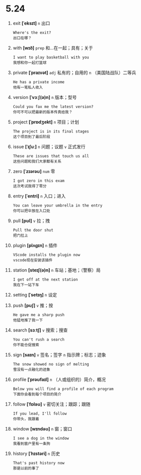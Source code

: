 # 5.24

1. exit **[ˈeksɪt]** `n` 出口

   ```
   Where's the exit?
   出口在哪？
   ```

2. with **[wɪð]** `prep` 和...在一起；具有；关于

   ```
   I want to play basketball with you
   我想和你一起打篮球
   ```

3. private **[ˈpraɪvət]** `adj` 私有的；自用的 `n` （美国陆战队）二等兵

   ```
   He has a private income
   他有一笔私人收入
   ```

4. version **[ˈvɜːʃ(ə)n]** `n` 版本；型号

   ```
   Could you fax me the latest version?
   你可不可以把最新的版本传真给我？
   ```

5. project **[ˈprɒdʒekt]** `n` 项目；计划

   ```
   The project is in its final stages
   这个项目到了最后阶段
   ```

6. issue **[ˈɪʃuː]** `n` 问题；议题 `v` 正式发行

   ```
   These are issues that touch us all
   这些问题和我们大家都有关系
   ```

7. zero **[ˈzɪərəʊ]** `num` 零

   ```
   I got zero in this exam
   这次考试我得了零分
   ```

8. entry **[ˈentri]** `n` 入口；进入

   ```
   You can leave your umbrella in the entry
   你可以把伞放在入口处
   ```

9. pull **[pʊl]** `v` 拉；拽

   ```
   Pull the door shut
   把门拉上
   ```

10. plugin **[plʌgɪn]** `n` 插件

    ```
    VScode installs the plugin now
    vscode现在安装该插件
    ```

11. station **[steɪʃ(ə)n]** `n` 车站；基地；（警察）局

    ```
    I get off at the next station
    我在下一站下车
    ```

12. setting **[ˈsetɪŋ]** `n` 设定

13. push **[pʊʃ]** `v` 推；按

    ```
    He gave me a sharp push
    他猛地推了我一下
    ```

14. search **[sɜːtʃ]** `v` 搜索；搜查

    ```
    You can't rush a search
    你不能仓促搜索
    ```

15. sign **[saɪn]** `v` 签名；签字 `n` 指示牌；标志；迹象

    ```
    The snow showed no sign of melting
    雪没有一点融化的迹象
    ```

16. profile **[ˈprəʊfaɪl]** `n` （人或组织的）简介，概况

    ```
    Below you will find a profile of each program
    下面你会看到每个项目的简介
    ```

17. follow **[ˈfɒləʊ]** `v` 密切关注；跟踪；跟随

    ```
    If you lead, I'll follow
    你带头，我跟着
    ```

18. window **[wɪndəʊ]** `n` 窗；窗口

    ```
    I see a dog in the window
    我看到窗户里有一条狗
    ```

19. history **[ˈhɪstəri]** `n` 历史
    ```
    That's past history now
    那是以前的事了
    ```
